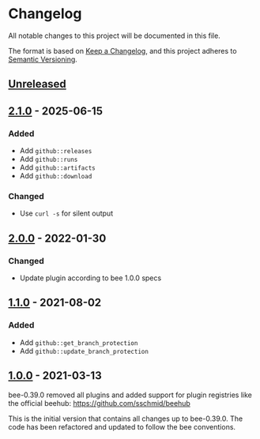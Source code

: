 # Changelog
All notable changes to this project will be documented in this file.

The format is based on [Keep a Changelog](https://keepachangelog.com/en/1.0.0/),
and this project adheres to [Semantic Versioning](https://semver.org/spec/v2.0.0.html).

## [Unreleased]

## [2.1.0] - 2025-06-15
### Added
- Add `github::releases`
- Add `github::runs`
- Add `github::artifacts`
- Add `github::download`

### Changed
- Use `curl -s` for silent output

## [2.0.0] - 2022-01-30
### Changed
- Update plugin according to bee 1.0.0 specs

## [1.1.0] - 2021-08-02
### Added
- Add `github::get_branch_protection`
- Add `github::update_branch_protection`

## [1.0.0] - 2021-03-13
bee-0.39.0 removed all plugins and added support for plugin registries
like the official beehub: https://github.com/sschmid/beehub

This is the initial version that contains all changes up to bee-0.39.0.
The code has been refactored and updated to follow the bee conventions.

[Unreleased]: https://github.com/sschmid/bee-github/compare/2.1.0...HEAD
[2.1.0]: https://github.com/sschmid/bee-github/compare/2.0.0...2.1.0
[2.0.0]: https://github.com/sschmid/bee-github/compare/1.1.0...2.0.0
[1.1.0]: https://github.com/sschmid/bee-github/compare/1.0.0...1.1.0
[1.0.0]: https://github.com/sschmid/bee-github/releases/tag/1.0.0
